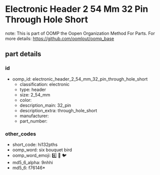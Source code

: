 # Electronic Header 2 54 Mm 32 Pin Through Hole Short  

note: This is part of OOMP the Oopen Organization Method For Parts. For more details: https://github.com/oomlout/oomp_base

##  part details





### id
* oomp_id: electronic_header_2_54_mm_32_pin_through_hole_short
  * classification: electronic
  * type: header
  * size: 2_54_mm
  * color: 
  * description_main: 32_pin
  * description_extra: through_hole_short
  * manufacturer: 
  * part_number: 

### other_codes
* short_code: hi132pths
* oomp_word: six bouquet bird
* oomp_word_emoji: :six: :bouquet: :bird:
* md5_6_alpha: 9nhhi
* md5_6: f76146* 